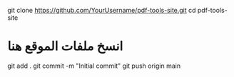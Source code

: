 git clone https://github.com/YourUsername/pdf-tools-site.git
cd pdf-tools-site
# انسخ ملفات الموقع هنا
git add .
git commit -m "Initial commit"
git push origin main
